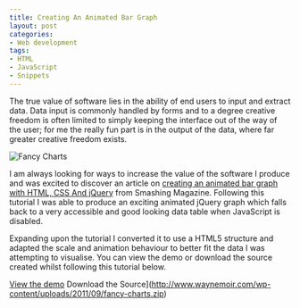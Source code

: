 ```yaml
---
title: Creating An Animated Bar Graph
layout: post
categories:
- Web development
tags:
- HTML
- JavaScript
- Snippets
---
```


The true value of software lies in the ability of end users to input and extract data. Data input is commonly handled by forms and to a degree creative freedom is often limited to simply keeping the interface out of the way of the user; for me the really fun part is in the output of the data, where far greater creative freedom exists.

![Fancy Charts](http://www.waynemoir.com/wp-content/uploads/2011/09/fancy-charts.jpg)

I am always looking for ways to increase the value of the software I produce and was excited to discover an article on [creating an animated bar graph with HTML, CSS And jQuery](http://coding.smashingmagazine.com/2011/09/23/create-an-animated-bar-graph-with-html-css-and-jquery/) from Smashing Magazine. Following this tutorial I was able to produce an exciting animated jQuery graph which falls back to a very accessible and good looking data table when JavaScript is disabled. 

Expanding upon the tutorial I converted it to use a HTML5 structure and adapted the scale and animation behaviour to better fit the data I was attempting to visualise. You can view the demo or download the source created whilst following this tutorial below.

[View the demo](http://www.waynemoir.com/wp-content/uploads/2011/09/fancy-charts/index.html) Download the Source](http://www.waynemoir.com/wp-content/uploads/2011/09/fancy-charts.zip)